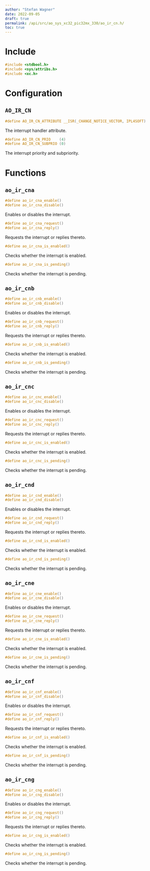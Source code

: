 ```yaml
---
author: "Stefan Wagner"
date: 2022-09-05
draft: true
permalink: /api/src/ao_sys_xc32_pic32mx_330/ao_ir_cn.h/
toc: true
---
```


# Include

```c
#include <stdbool.h>
#include <sys/attribs.h>
#include <xc.h>
```

# Configuration

## `AO_IR_CN`

```c
#define AO_IR_CN_ATTRIBUTE __ISR(_CHANGE_NOTICE_VECTOR, IPL4SOFT)
```

The interrupt handler attribute.

```c
#define AO_IR_CN_PRIO    (4)
#define AO_IR_CN_SUBPRIO (0)
```

The interrupt priority and subpriority.

# Functions

## `ao_ir_cna`

```c
#define ao_ir_cna_enable()
#define ao_ir_cna_disable()
```

Enables or disables the interrupt.

```c
#define ao_ir_cna_request()
#define ao_ir_cna_reply()
```

Requests the interrupt or replies thereto.

```c
#define ao_ir_cna_is_enabled()
```

Checks whether the interrupt is enabled.

```c
#define ao_ir_cna_is_pending()
```

Checks whether the interrupt is pending.

## `ao_ir_cnb`

```c
#define ao_ir_cnb_enable()
#define ao_ir_cnb_disable()
```

Enables or disables the interrupt.

```c
#define ao_ir_cnb_request()
#define ao_ir_cnb_reply()
```

Requests the interrupt or replies thereto.

```c
#define ao_ir_cnb_is_enabled()
```

Checks whether the interrupt is enabled.

```c
#define ao_ir_cnb_is_pending()
```

Checks whether the interrupt is pending.

## `ao_ir_cnc`

```c
#define ao_ir_cnc_enable()
#define ao_ir_cnc_disable()
```

Enables or disables the interrupt.

```c
#define ao_ir_cnc_request()
#define ao_ir_cnc_reply()
```

Requests the interrupt or replies thereto.

```c
#define ao_ir_cnc_is_enabled()
```

Checks whether the interrupt is enabled.

```c
#define ao_ir_cnc_is_pending()
```

Checks whether the interrupt is pending.

## `ao_ir_cnd`

```c
#define ao_ir_cnd_enable()
#define ao_ir_cnd_disable()
```

Enables or disables the interrupt.

```c
#define ao_ir_cnd_request()
#define ao_ir_cnd_reply()
```

Requests the interrupt or replies thereto.

```c
#define ao_ir_cnd_is_enabled()
```

Checks whether the interrupt is enabled.

```c
#define ao_ir_cnd_is_pending()
```

Checks whether the interrupt is pending.

## `ao_ir_cne`

```c
#define ao_ir_cne_enable()
#define ao_ir_cne_disable()
```

Enables or disables the interrupt.

```c
#define ao_ir_cne_request()
#define ao_ir_cne_reply()
```

Requests the interrupt or replies thereto.

```c
#define ao_ir_cne_is_enabled()
```

Checks whether the interrupt is enabled.

```c
#define ao_ir_cne_is_pending()
```

Checks whether the interrupt is pending.

## `ao_ir_cnf`

```c
#define ao_ir_cnf_enable()
#define ao_ir_cnf_disable()
```

Enables or disables the interrupt.

```c
#define ao_ir_cnf_request()
#define ao_ir_cnf_reply()
```

Requests the interrupt or replies thereto.

```c
#define ao_ir_cnf_is_enabled()
```

Checks whether the interrupt is enabled.

```c
#define ao_ir_cnf_is_pending()
```

Checks whether the interrupt is pending.

## `ao_ir_cng`

```c
#define ao_ir_cng_enable()
#define ao_ir_cng_disable()
```

Enables or disables the interrupt.

```c
#define ao_ir_cng_request()
#define ao_ir_cng_reply()
```

Requests the interrupt or replies thereto.

```c
#define ao_ir_cng_is_enabled()
```

Checks whether the interrupt is enabled.

```c
#define ao_ir_cng_is_pending()
```

Checks whether the interrupt is pending.
